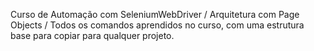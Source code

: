 Curso de Automação com SeleniumWebDriver
/
Arquitetura com Page Objects
/
Todos os comandos aprendidos no curso, com uma estrutura base para copiar para qualquer projeto.
